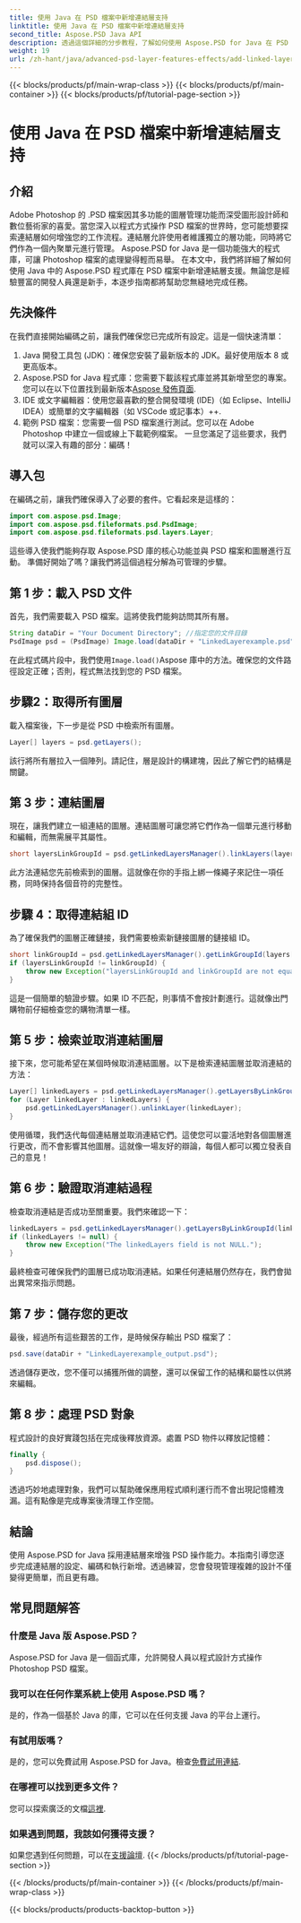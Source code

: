 ```yaml
---
title: 使用 Java 在 PSD 檔案中新增連結層支持
linktitle: 使用 Java 在 PSD 檔案中新增連結層支持
second_title: Aspose.PSD Java API
description: 透過這個詳細的分步教程，了解如何使用 Aspose.PSD for Java 在 PSD 檔案中新增連結層支援。非常適合設計師和開發人員。
weight: 19
url: /zh-hant/java/advanced-psd-layer-features-effects/add-linked-layer-support-psd-files/
---
```


{{< blocks/products/pf/main-wrap-class >}}
{{< blocks/products/pf/main-container >}}
{{< blocks/products/pf/tutorial-page-section >}}

# 使用 Java 在 PSD 檔案中新增連結層支持

## 介紹
Adobe Photoshop 的 .PSD 檔案因其多功能的圖層管理功能而深受圖形設計師和數位藝術家的喜愛。當您深入以程式方式操作 PSD 檔案的世界時，您可能想要探索連結層如何增強您的工作流程。連結層允許使用者維護獨立的層功能，同時將它們作為一個內聚單元進行管理。 Aspose.PSD for Java 是一個功能強大的程式庫，可讓 Photoshop 檔案的處理變得輕而易舉。 
在本文中，我們將詳細了解如何使用 Java 中的 Aspose.PSD 程式庫在 PSD 檔案中新增連結層支援。無論您是經驗豐富的開發人員還是新手，本逐步指南都將幫助您無縫地完成任務。
## 先決條件
在我們直接開始編碼之前，讓我們確保您已完成所有設定。這是一個快速清單：
1. Java 開發工具包 (JDK)：確保您安裝了最新版本的 JDK。最好使用版本 8 或更高版本。
2.  Aspose.PSD for Java 程式庫：您需要下載該程式庫並將其新增至您的專案。您可以在以下位置找到最新版本[Aspose 發佈頁面](https://releases.aspose.com/psd/java/).
3. IDE 或文字編輯器：使用您最喜歡的整合開發環境 (IDE)（如 Eclipse、IntelliJ IDEA）或簡單的文字編輯器（如 VSCode 或記事本）++.
4. 範例 PSD 檔案：您需要一個 PSD 檔案進行測試。您可以在 Adobe Photoshop 中建立一個或線上下載範例檔案。
一旦您滿足了這些要求，我們就可以深入有趣的部分：編碼！
## 導入包
在編碼之前，讓我們確保導入了必要的套件。它看起來是這樣的：
```java
import com.aspose.psd.Image;
import com.aspose.psd.fileformats.psd.PsdImage;
import com.aspose.psd.fileformats.psd.layers.Layer;
```
這些導入使我們能夠存取 Aspose.PSD 庫的核心功能並與 PSD 檔案和圖層進行互動。
準備好開始了嗎？讓我們將這個過程分解為可管理的步驟。
## 第 1 步：載入 PSD 文件
首先，我們需要載入 PSD 檔案。這將使我們能夠訪問其所有層。
```java
String dataDir = "Your Document Directory"; //指定您的文件目錄
PsdImage psd = (PsdImage) Image.load(dataDir + "LinkedLayerexample.psd");
```
在此程式碼片段中，我們使用`Image.load()`Aspose 庫中的方法。確保您的文件路徑設定正確；否則，程式無法找到您的 PSD 檔案。 
## 步驟2：取得所有圖層
載入檔案後，下一步是從 PSD 中檢索所有圖層。
```java
Layer[] layers = psd.getLayers();
```
該行將所有層拉入一個陣列。請記住，層是設計的構建塊，因此了解它們的結構是關鍵。
## 第 3 步：連結圖層
現在，讓我們建立一組連結的圖層。連結圖層可讓您將它們作為一個單元進行移動和編輯，而無需展平其屬性。
```java
short layersLinkGroupId = psd.getLinkedLayersManager().linkLayers(layers);
```
此方法連結您先前檢索到的圖層。這就像在你的手指上綁一條繩子來記住一項任務，同時保持各個音符的完整性。
## 步驟 4：取得連結組 ID
為了確保我們的圖層正確鏈接，我們需要檢索新鏈接圖層的鏈接組 ID。
```java
short linkGroupId = psd.getLinkedLayersManager().getLinkGroupId(layers[0]);
if (layersLinkGroupId != linkGroupId) {
    throw new Exception("layersLinkGroupId and linkGroupId are not equal.");
}
```
這是一個簡單的驗證步驟。如果 ID 不匹配，則事情不會按計劃進行。這就像出門購物前仔細檢查您的購物清單一樣。
## 第 5 步：檢索並取消連結圖層
接下來，您可能希望在某個時候取消連結圖層。以下是檢索連結圖層並取消連結的方法：
```java
Layer[] linkedLayers = psd.getLinkedLayersManager().getLayersByLinkGroupId(linkGroupId);
for (Layer linkedLayer : linkedLayers) {
    psd.getLinkedLayersManager().unlinkLayer(linkedLayer);
}
```
使用循環，我們迭代每個連結層並取消連結它們。這使您可以靈活地對各個圖層進行更改，而不會影響其他圖層。這就像一場友好的辯論，每個人都可以獨立發表自己的意見！
## 第 6 步：驗證取消連結過程
檢查取消連結是否成功至關重要。我們來確認一下：
```java
linkedLayers = psd.getLinkedLayersManager().getLayersByLinkGroupId(linkGroupId);
if (linkedLayers != null) {
    throw new Exception("The linkedLayers field is not NULL.");
}
```
最終檢查可確保我們的圖層已成功取消連結。如果任何連結層仍然存在，我們會拋出異常來指示問題。
## 第 7 步：儲存您的更改
最後，經過所有這些艱苦的工作，是時候保存輸出 PSD 檔案了：
```java
psd.save(dataDir + "LinkedLayerexample_output.psd");
```
透過儲存更改，您不僅可以捕獲所做的調整，還可以保留工作的結構和屬性以供將來編輯。
## 第 8 步：處理 PSD 對象
程式設計的良好實踐包括在完成後釋放資源。處置 PSD 物件以釋放記憶體：
```java
finally {
    psd.dispose();
}
```
透過巧妙地處理對象，我們可以幫助確保應用程式順利運行而不會出現記憶體洩漏。這有點像是完成專案後清理工作空間。
## 結論
使用 Aspose.PSD for Java 採用連結層來增強 PSD 操作能力。本指南引導您逐步完成連結層的設定、編碼和執行新增。透過練習，您會發現管理複雜的設計不僅變得更簡單，而且更有趣。
## 常見問題解答
### 什麼是 Java 版 Aspose.PSD？
Aspose.PSD for Java 是一個函式庫，允許開發人員以程式設計方式操作 Photoshop PSD 檔案。
### 我可以在任何作業系統上使用 Aspose.PSD 嗎？
是的，作為一個基於 Java 的庫，它可以在任何支援 Java 的平台上運行。
### 有試用版嗎？
是的，您可以免費試用 Aspose.PSD for Java。檢查[免費試用連結](https://releases.aspose.com/).
### 在哪裡可以找到更多文件？
您可以探索廣泛的文檔[這裡](https://reference.aspose.com/psd/java/).
### 如果遇到問題，我該如何獲得支援？
如果您遇到任何問題，可以在[支援論壇](https://forum.aspose.com/c/psd/34).
{{< /blocks/products/pf/tutorial-page-section >}}

{{< /blocks/products/pf/main-container >}}
{{< /blocks/products/pf/main-wrap-class >}}

{{< blocks/products/products-backtop-button >}}
